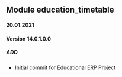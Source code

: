 ## Module education_timetable

#### 20.01.2021
#### Version 14.0.1.0.0
##### ADD
- Initial commit for Educational ERP Project